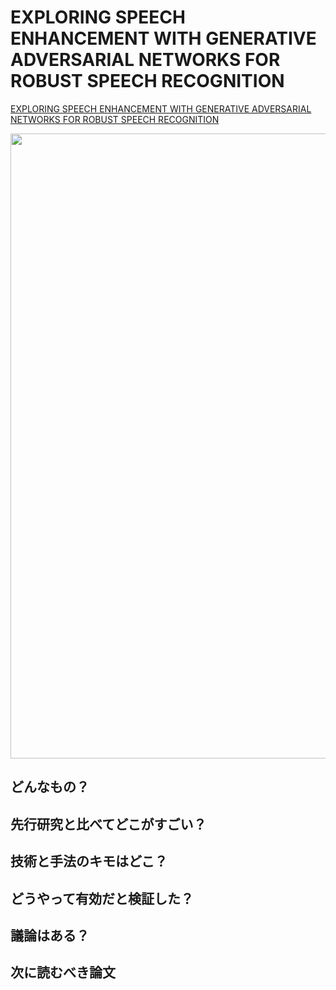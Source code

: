 # EXPLORING SPEECH ENHANCEMENT WITH GENERATIVE ADVERSARIAL NETWORKS FOR ROBUST SPEECH RECOGNITION
[EXPLORING SPEECH ENHANCEMENT WITH GENERATIVE ADVERSARIAL NETWORKS FOR ROBUST SPEECH RECOGNITION](https://arxiv.org/pdf/1711.05747.pdf)

 <img src = "https://user-images.githubusercontent.com/37444351/45405959-b8209b00-b69f-11e8-9c09-68f4edce1bf8.png" width=1000>

## どんなもの？


## 先行研究と比べてどこがすごい？


## 技術と手法のキモはどこ？


## どうやって有効だと検証した？


## 議論はある？


## 次に読むべき論文


